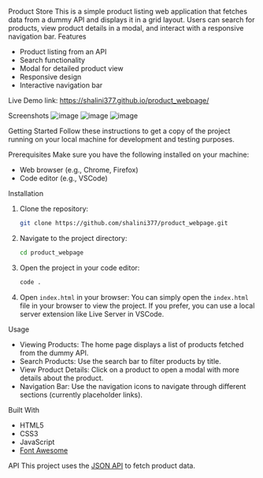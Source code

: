 Product Store
This is a simple product listing web application that fetches data from a dummy API and displays it in a grid layout. Users can search for products, view product details in a modal, and interact with a responsive navigation bar.
 Features
- Product listing from an API
- Search functionality
- Modal for detailed product view
- Responsive design
- Interactive navigation bar
  
 Live Demo
 link: https://shalini377.github.io/product_webpage/
 
 Screenshots
![image](https://github.com/shalini377/product_webpage/assets/84364490/2f013885-2a8f-4e8c-84d4-dd30ecf9b957)
![image](https://github.com/shalini377/product_webpage/assets/84364490/86ad2c6a-22bd-4a1f-822c-c853fbd09981)
![image](https://github.com/shalini377/product_webpage/assets/84364490/6283e38e-ef4d-4ca9-a67d-5ac209d6283d)

Getting Started
Follow these instructions to get a copy of the project running on your local machine for development and testing purposes.

Prerequisites
Make sure you have the following installed on your machine:
- Web browser (e.g., Chrome, Firefox)
- Code editor (e.g., VSCode)

Installation
1. Clone the repository:
    ```bash
    git clone https://github.com/shalini377/product_webpage.git
    ```
2. Navigate to the project directory:
    ```bash
    cd product_webpage
    ```
3. Open the project in your code editor:
    ```bash
    code .
    ```
4. Open `index.html` in your browser:
    You can simply open the `index.html` file in your browser to view the project. If you prefer, you can use a local server extension like Live Server in VSCode.

 Usage
- Viewing Products: The home page displays a list of products fetched from the dummy API.
- Search Products: Use the search bar to filter products by title.
- View Product Details: Click on a product to open a modal with more details about the product.
- Navigation Bar: Use the navigation icons to navigate through different sections (currently placeholder links).

 Built With
- HTML5
- CSS3
- JavaScript
- [Font Awesome](https://cdnjs.cloudflare.com/ajax/libs/font-awesome/6.3.0/css/all.min.css)

 API
This project uses the [JSON API](https://dummyjson.com/products) to fetch product data.

